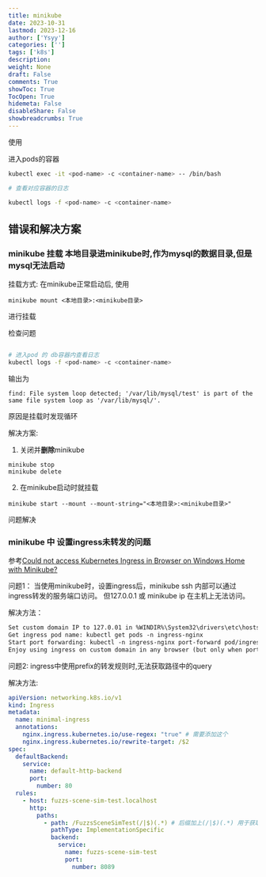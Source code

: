 ```yaml
---
title: minikube
date: 2023-10-31
lastmod: 2023-12-16
author: ['Ysyy']
categories: ['']
tags: ['k8s']
description: 
weight: None
draft: False
comments: True
showToc: True
TocOpen: True
hidemeta: False
disableShare: False
showbreadcrumbs: True
---
```

使用

进入pods的容器

```bash
kubectl exec -it <pod-name> -c <container-name> -- /bin/bash

# 查看对应容器的日志

kubectl logs -f <pod-name> -c <container-name>
```

## 错误和解决方案

### minikube 挂载 本地目录进minikube时,作为mysql的数据目录,但是mysql无法启动

挂载方式:
在minikube正常启动后, 使用

```shell
minikube mount <本地目录>:<minikube目录>

```

进行挂载

检查问题

```bash

# 进入pod 的 db容器内查看日志 
kubectl logs -f <pod-name> -c <container-name>

```

输出为

```shell
find: File system loop detected; '/var/lib/mysql/test' is part of the same file system loop as '/var/lib/mysql/'.
```

原因是挂载时发现循环

解决方案:

1. 关闭并**删除**minikube

```shell
minikube stop
minikube delete
```

2. 在minikube启动时就挂载

```shell
minikube start --mount --mount-string="<本地目录>:<minikube目录>"
```

问题解决

### minikube 中 设置ingress未转发的问题

参考[Could not access Kubernetes Ingress in Browser on Windows Home with Minikube?](https://stackoverflow.com/questions/66275458/could-not-access-kubernetes-ingress-in-browser-on-windows-home-with-minikube)

问题1：
当使用minikube时，设置ingress后，minikube ssh 内部可以通过ingress转发的服务端口访问。
但127.0.0.1 或 minikube ip 在主机上无法访问。

解决方法：

```md
Set custom domain IP to 127.0.01 in %WINDIR%\System32\drivers\etc\hosts file, i.e. by adding line 127.0.0.1 my-k8s.com
Get ingress pod name: kubectl get pods -n ingress-nginx
Start port forwarding: kubectl -n ingress-nginx port-forward pod/ingress-nginx-controller-5d88495688-dxxgw --address 0.0.0.0 80:80 443:443, where you should replace ingress-nginx-controller-5d88495688-dxxgw with your ingress pod name.
Enjoy using ingress on custom domain in any browser (but only when port forwarding is active)
```

问题2:
ingress中使用prefix的转发规则时,无法获取路径中的query

解决方法:

```yaml
apiVersion: networking.k8s.io/v1
kind: Ingress
metadata:
  name: minimal-ingress
  annotations:
    nginx.ingress.kubernetes.io/use-regex: "true" # 需要添加这个
    nginx.ingress.kubernetes.io/rewrite-target: /$2
spec:
  defaultBackend:
    service:
      name: default-http-backend
      port:
        number: 80
  rules:
    - host: fuzzs-scene-sim-test.localhost
      http:
        paths:
          - path: /FuzzsSceneSimTest(/|$)(.*) # 后缀加上(/|$)(.*) 用于获取query
            pathType: ImplementationSpecific 
            backend:
              service:
                name: fuzzs-scene-sim-test
                port:
                  number: 8089
```